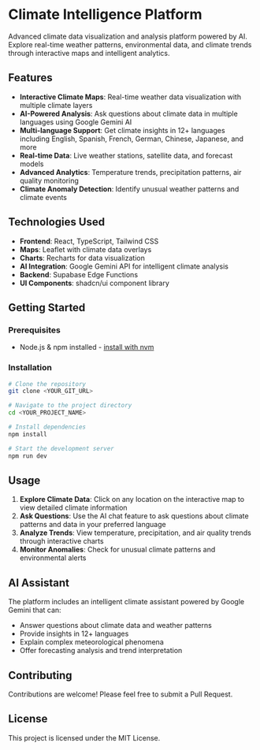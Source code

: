 # Climate Intelligence Platform

Advanced climate data visualization and analysis platform powered by AI. Explore real-time weather patterns, environmental data, and climate trends through interactive maps and intelligent analytics.

## Features

- **Interactive Climate Maps**: Real-time weather data visualization with multiple climate layers
- **AI-Powered Analysis**: Ask questions about climate data in multiple languages using Google Gemini AI
- **Multi-language Support**: Get climate insights in 12+ languages including English, Spanish, French, German, Chinese, Japanese, and more
- **Real-time Data**: Live weather stations, satellite data, and forecast models
- **Advanced Analytics**: Temperature trends, precipitation patterns, air quality monitoring
- **Climate Anomaly Detection**: Identify unusual weather patterns and climate events

## Technologies Used

- **Frontend**: React, TypeScript, Tailwind CSS
- **Maps**: Leaflet with climate data overlays
- **Charts**: Recharts for data visualization
- **AI Integration**: Google Gemini API for intelligent climate analysis
- **Backend**: Supabase Edge Functions
- **UI Components**: shadcn/ui component library

## Getting Started

### Prerequisites
- Node.js & npm installed - [install with nvm](https://github.com/nvm-sh/nvm#installing-and-updating)

### Installation

```sh
# Clone the repository
git clone <YOUR_GIT_URL>

# Navigate to the project directory
cd <YOUR_PROJECT_NAME>

# Install dependencies
npm install

# Start the development server
npm run dev
```

## Usage

1. **Explore Climate Data**: Click on any location on the interactive map to view detailed climate information
2. **Ask Questions**: Use the AI chat feature to ask questions about climate patterns and data in your preferred language
3. **Analyze Trends**: View temperature, precipitation, and air quality trends through interactive charts
4. **Monitor Anomalies**: Check for unusual climate patterns and environmental alerts

## AI Assistant

The platform includes an intelligent climate assistant powered by Google Gemini that can:
- Answer questions about climate data and weather patterns
- Provide insights in 12+ languages
- Explain complex meteorological phenomena
- Offer forecasting analysis and trend interpretation

## Contributing

Contributions are welcome! Please feel free to submit a Pull Request.

## License

This project is licensed under the MIT License.
